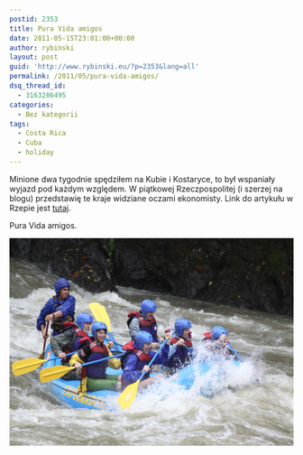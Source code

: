 ```yaml
---
postid: 2353
title: Pura Vida amigos
date: 2011-05-15T23:01:00+00:00
author: rybinski
layout: post
guid: 'http://www.rybinski.eu/?p=2353&lang=all'
permalink: /2011/05/pura-vida-amigos/
dsq_thread_id:
  - 3163286495
categories:
  - Bez kategorii
tags:
  - Costa Rica
  - Cuba
  - holiday
---
```

Minione dwa tygodnie spędziłem na Kubie i Kostaryce, to był wspaniały wyjazd pod każdym względem. W piątkowej Rzeczpospolitej (i szerzej na blogu) przedstawię te kraje widziane oczami ekonomisty. Link do artykułu w Rzepie jest [tutaj](http://www.rp.pl/artykul/5,660873_Kuba_oczami_ekonomisty.html).

Pura Vida amigos.

<p style="text-align: center;">
  <img class="aligncenter size-large wp-image-2356" title="PACUARE RIVER 08-05-11 147" src="/uploads/PACUARE-RIVER-08-05-11-147-1024x682.jpg" alt="PACUARE RIVER 08-05-11 147" width="553" height="368" />
</p>

